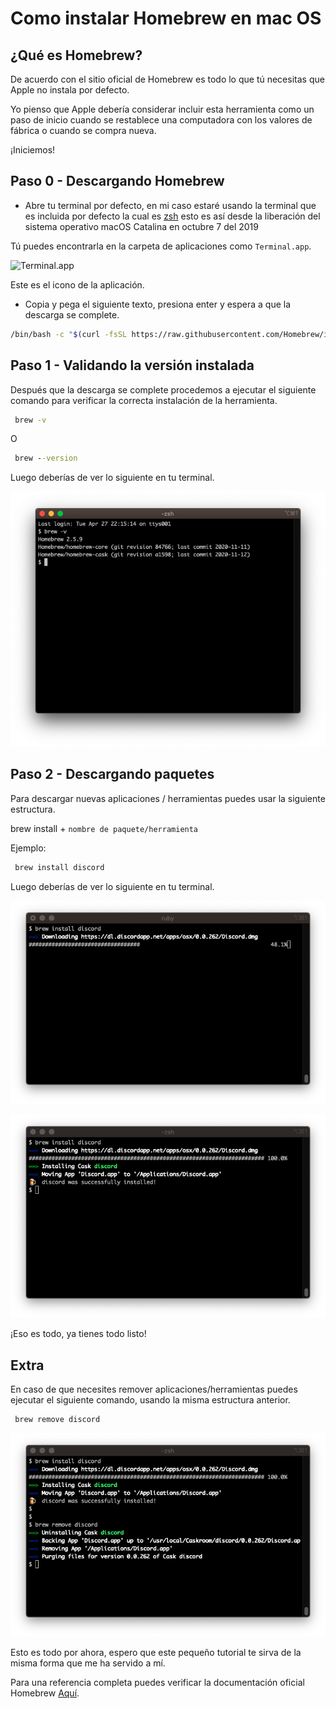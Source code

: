 # Como instalar Homebrew en mac OS

## ¿Qué es Homebrew?

De acuerdo con el sitio oficial de Homebrew es todo lo que tú necesitas que Apple no instala por defecto.

Yo pienso que Apple debería considerar incluir esta herramienta como un paso de inicio cuando se restablece una computadora con los valores de fábrica o cuando se compra nueva.

¡Iniciemos!


## Paso 0 - Descargando Homebrew

* Abre tu terminal por defecto, en mi caso estaré usando la terminal que es incluida por defecto la cual es [zsh](https://ohmyz.sh/) esto es así desde la liberación del sistema operativo macOS Catalina en octubre 7 del 2019

Tú puedes encontrarla en la carpeta de aplicaciones como `Terminal.app`.

![Terminal.app](https://macreports.com/wp-content/uploads/2019/05/terminal-app-icon.png)

Este es el icono de la aplicación.

* Copia y pega el siguiente texto, presiona enter y espera a que la descarga se complete.

``` bash
/bin/bash -c "$(curl -fsSL https://raw.githubusercontent.com/Homebrew/install/HEAD/install.sh)
```

## Paso 1 - Validando la versión instalada

Después que la descarga se complete procedemos a ejecutar el siguiente comando para verificar la correcta instalación de la herramienta.

``` bat
 brew -v
```
O

``` bat
 brew --version
```

Luego deberías de ver lo siguiente en tu terminal.

![brew version](https://github.com/RicardoBritoBrens/Blog/blob/main/How%20to%20install%20Homebrew%20media%20files/brew%20version%20command.png?raw=true)

## Paso 2 - Descargando paquetes

Para descargar nuevas aplicaciones / herramientas puedes usar la siguiente estructura.

brew install + `nombre de paquete/herramienta`

Ejemplo:

``` bat
 brew install discord
```

Luego deberías de ver lo siguiente en tu terminal.

![brew install command progress](https://github.com/RicardoBritoBrens/Blog/blob/main/How%20to%20install%20Homebrew%20media%20files/brew%20install%20command%20progress.png?raw=true)

![brew install command finish](https://github.com/RicardoBritoBrens/Blog/blob/main/How%20to%20install%20Homebrew%20media%20files/brew%20install%20command%20finish.png?raw=true)

¡Eso es todo, ya tienes todo listo!

## Extra

En caso de que necesites remover aplicaciones/herramientas puedes ejecutar el siguiente comando, usando la misma estructura anterior.

``` bat
 brew remove discord
```

![brew remove command](https://github.com/RicardoBritoBrens/Blog/blob/main/How%20to%20install%20Homebrew%20media%20files/brew%20remove%20command.png?raw=true)

Esto es todo por ahora, espero que este pequeño tutorial te sirva de la misma forma que me ha servido a mí.

Para una referencia completa puedes verificar la documentación oficial Homebrew [Aquí](https://brew.sh/index_es).

